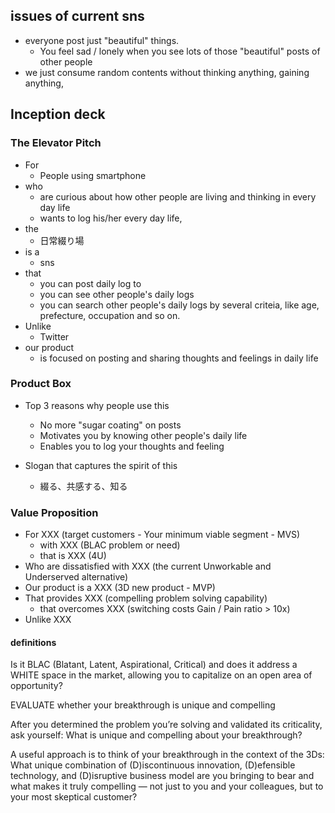 ## issues of current sns
- everyone post just "beautiful" things.
  - You feel sad / lonely when you see lots of those "beautiful" posts of other people
- we just consume random contents without thinking anything, gaining anything, 

## Inception deck
### The Elevator Pitch
- For
  - People using smartphone
- who
  - are curious about how other people are living and thinking in every day life
  - wants to log his/her every day life,
- the
  - 日常綴り場
- is a
  - sns
- that
  - you can post daily log to
  - you can see other people's daily logs
  - you can search other people's daily logs by several criteia, like age, prefecture, occupation and so on.
- Unlike
  - Twitter
- our product
  - is focused on posting and sharing thoughts and feelings in daily life

### Product Box
- Top 3 reasons why people use this
  - No more "sugar coating" on posts
  - Motivates you by knowing other people's daily life
  - Enables you to log your thoughts and feeling

- Slogan that captures the spirit of this
  - 綴る、共感する、知る

### Value Proposition
- For XXX (target customers - Your minimum viable segment - MVS)
  - with XXX (BLAC problem or need)
  - that is XXX (4U)
- Who are dissatisfied with XXX (the current Unworkable and Underserved alternative)
- Our product is a XXX (3D new product - MVP)
- That provides XXX (compelling problem solving capability)
  - that overcomes XXX (switching costs Gain / Pain ratio > 10x)
- Unlike XXX


#### definitions
Is it BLAC (Blatant, Latent, Aspirational, Critical) and does it address a WHITE space in the market, allowing you to capitalize on an open area of opportunity?

EVALUATE whether your breakthrough is unique and compelling

After you determined the problem you’re solving and validated its criticality, ask yourself: What is unique and compelling about your breakthrough?

A useful approach is to think of your breakthrough in the context of the 3Ds: What unique combination of (D)iscontinuous innovation, (D)efensible technology, and (D)isruptive business model are you bringing to bear and what makes it truly compelling — not just to you and your colleagues, but to your most skeptical customer?